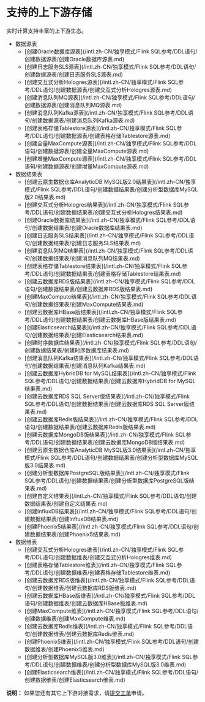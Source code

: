 # 支持的上下游存储

实时计算支持丰富的上下游生态。

-   数据源表
    -   [创建Oracle数据库源表](/intl.zh-CN/独享模式/Flink SQL参考/DDL语句/创建数据源表/创建Oracle数据库源表.md)
    -   [创建日志服务SLS源表](/intl.zh-CN/独享模式/Flink SQL参考/DDL语句/创建数据源表/创建日志服务SLS源表.md)
    -   [创建交互式分析Hologres源表](/intl.zh-CN/独享模式/Flink SQL参考/DDL语句/创建数据源表/创建交互式分析Hologres源表.md)
    -   [创建消息队列MQ源表](/intl.zh-CN/独享模式/Flink SQL参考/DDL语句/创建数据源表/创建消息队列MQ源表.md)
    -   [创建消息队列Kafka源表](/intl.zh-CN/独享模式/Flink SQL参考/DDL语句/创建数据源表/创建消息队列Kafka源表.md)
    -   [创建表格存储Tablestore源表](/intl.zh-CN/独享模式/Flink SQL参考/DDL语句/创建数据源表/创建表格存储Tablestore源表.md)
    -   [创建全量MaxCompute源表](/intl.zh-CN/独享模式/Flink SQL参考/DDL语句/创建数据源表/创建全量MaxCompute源表.md)
    -   [创建增量MaxCompute源表](/intl.zh-CN/独享模式/Flink SQL参考/DDL语句/创建数据源表/创建增量MaxCompute源表.md)
-   数据结果表
    -   [创建云原生数据仓库AnalyticDB MySQL版2.0结果表](/intl.zh-CN/独享模式/Flink SQL参考/DDL语句/创建数据结果表/创建分析型数据库MySQL版2.0结果表.md)
    -   [创建交互式分析Hologres结果表](/intl.zh-CN/独享模式/Flink SQL参考/DDL语句/创建数据结果表/创建交互式分析Hologres结果表.md)
    -   [创建Oracle数据库结果表](/intl.zh-CN/独享模式/Flink SQL参考/DDL语句/创建数据结果表/创建Oracle数据库结果表.md)
    -   [创建日志服务SLS结果表](/intl.zh-CN/独享模式/Flink SQL参考/DDL语句/创建数据结果表/创建日志服务SLS结果表.md)
    -   [创建消息队列MQ结果表](/intl.zh-CN/独享模式/Flink SQL参考/DDL语句/创建数据结果表/创建消息队列MQ结果表.md)
    -   [创建表格存储Tablestore结果表](/intl.zh-CN/独享模式/Flink SQL参考/DDL语句/创建数据结果表/创建表格存储Tablestore结果表.md)
    -   [创建云数据库RDS版结果表](/intl.zh-CN/独享模式/Flink SQL参考/DDL语句/创建数据结果表/创建云数据库RDS版结果表.md)
    -   [创建MaxCompute结果表](/intl.zh-CN/独享模式/Flink SQL参考/DDL语句/创建数据结果表/创建MaxCompute结果表.md)
    -   [创建云数据库HBase版结果表](/intl.zh-CN/独享模式/Flink SQL参考/DDL语句/创建数据结果表/创建云数据库HBase版结果表.md)
    -   [创建Elasticsearch结果表](/intl.zh-CN/独享模式/Flink SQL参考/DDL语句/创建数据结果表/创建Elasticsearch结果表.md)
    -   [创建时序数据库结果表](/intl.zh-CN/独享模式/Flink SQL参考/DDL语句/创建数据结果表/创建时序数据库结果表.md)
    -   [创建消息队列Kafka结果表](/intl.zh-CN/独享模式/Flink SQL参考/DDL语句/创建数据结果表/创建消息队列Kafka结果表.md)
    -   [创建云数据库HybridDB for MySQL结果表](/intl.zh-CN/独享模式/Flink SQL参考/DDL语句/创建数据结果表/创建云数据库HybridDB for MySQL结果表.md)
    -   [创建云数据库RDS SQL Server版结果表](/intl.zh-CN/独享模式/Flink SQL参考/DDL语句/创建数据结果表/创建云数据库RDS SQL Server版结果表.md)
    -   [创建云数据库Redis版结果表](/intl.zh-CN/独享模式/Flink SQL参考/DDL语句/创建数据结果表/创建云数据库Redis版结果表.md)
    -   [创建云数据库MongoDB版结果表](/intl.zh-CN/独享模式/Flink SQL参考/DDL语句/创建数据结果表/创建云数据库MongoDB版结果表.md)
    -   [创建云原生数据仓库AnalyticDB MySQL版3.0结果表](/intl.zh-CN/独享模式/Flink SQL参考/DDL语句/创建数据结果表/创建分析型数据库MySQL版3.0结果表.md)
    -   [创建分析型数据库PostgreSQL版结果表](/intl.zh-CN/独享模式/Flink SQL参考/DDL语句/创建数据结果表/创建分析型数据库PostgreSQL版结果表.md)
    -   [创建自定义结果表](/intl.zh-CN/独享模式/Flink SQL参考/DDL语句/创建数据结果表/创建自定义结果表.md)
    -   [创建InfluxDB结果表](/intl.zh-CN/独享模式/Flink SQL参考/DDL语句/创建数据结果表/创建InfluxDB结果表.md)
    -   [创建Phoenix5结果表](/intl.zh-CN/独享模式/Flink SQL参考/DDL语句/创建数据结果表/创建Phoenix5结果表.md)
-   数据维表
    -   [创建交互式分析Hologres维表](/intl.zh-CN/独享模式/Flink SQL参考/DDL语句/创建数据维表/创建交互式分析Hologres维表.md)
    -   [创建表格存储Tablestore维表](/intl.zh-CN/独享模式/Flink SQL参考/DDL语句/创建数据维表/创建表格存储Tablestore维表.md)
    -   [创建云数据库RDS版维表](/intl.zh-CN/独享模式/Flink SQL参考/DDL语句/创建数据维表/创建云数据库RDS版维表.md)
    -   [创建云数据库HBase版维表](/intl.zh-CN/独享模式/Flink SQL参考/DDL语句/创建数据维表/创建云数据库HBase版维表.md)
    -   [创建MaxCompute维表](/intl.zh-CN/独享模式/Flink SQL参考/DDL语句/创建数据维表/创建MaxCompute维表.md)
    -   [创建云数据库Redis维表](/intl.zh-CN/独享模式/Flink SQL参考/DDL语句/创建数据维表/创建云数据库Redis维表.md)
    -   [创建Phoenix5维表](/intl.zh-CN/独享模式/Flink SQL参考/DDL语句/创建数据维表/创建Phoenix5维表.md)
    -   [创建分析型数据库MySQL版3.0维表](/intl.zh-CN/独享模式/Flink SQL参考/DDL语句/创建数据维表/创建分析型数据库MySQL版3.0维表.md)
    -   [创建Elasticsearch维表](/intl.zh-CN/独享模式/Flink SQL参考/DDL语句/创建数据维表/创建Elasticsearch维表.md)

**说明：** 如果您还有其它上下游对接需求，请[提交工单](https://account.alibabacloud.com/login/login.htm?oauth_callback=https%3A//ticket-intl.console.aliyun.com/%23)申请。

